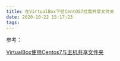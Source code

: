 ```yaml
---
title: 在VirtualBox下给CentOS7挂载共享文件夹
date: 2020-10-22 15:17:23
tags:
---
```





参考：

[VirtualBox使用Centos7与主机共享文件夹](https://www.cnblogs.com/uqing/p/8160318.html)